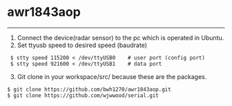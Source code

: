 # awr1843aop
- - -

1. Connect the device(radar sensor) to the pc which is operated in Ubuntu.
2. Set ttyusb speed to desired speed (baudrate)
```
 $ stty speed 115200 < /dev/ttyUSB0    # user port (config port)
 $ stty speed 921600 < /dev/ttyUSB1    # data port
 ```
3. Git clone in your workspace/src/ because these are the packages.
```
$ git clone https://github.com/bwh1270/awr1843aop.git
$ git clone https://github.com/wjwwood/serial.git
```
